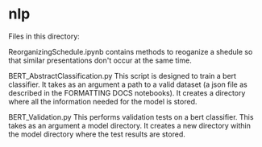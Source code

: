 # nlp

Files in this directory:

ReorganizingSchedule.ipynb contains methods to reoganize a shedule so that similar presentations don't occur at the same time. 

BERT_AbstractClassification.py This script is designed to train a bert classifier. It takes as an argument a path to a valid dataset (a json file as described in the FORMATTING DOCS notebooks). It creates a directory where all the information needed for the model is stored.

BERT_Validation.py This performs validation tests on a bert classifier. This takes as an argument a model directory. It creates a new directory within the model directory where the test results are stored.
